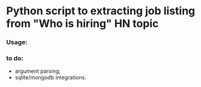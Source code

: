 # Python script to extracting job listing from "Who is hiring" HN topic

### Usage:

### to do:
- argument parsing;
- sqlite/mongodb integrations.
